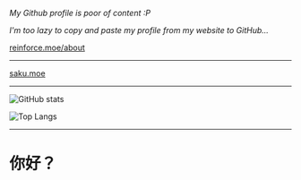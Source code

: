 _My Github profile is poor of content :P_

_I'm too lazy to copy and paste my profile from my website to GitHub..._

[reinforce.moe/about](https://reinforce.moe/about-en.md)

***

[saku.moe](https://saku.moe)

***

![GitHub stats](https://github-readme-stats.vercel.app/api?username=ReinforceZwei&show_icons=true)

![Top Langs](https://github-readme-stats.vercel.app/api/top-langs/?username=ReinforceZwei)

***

# 你好？
